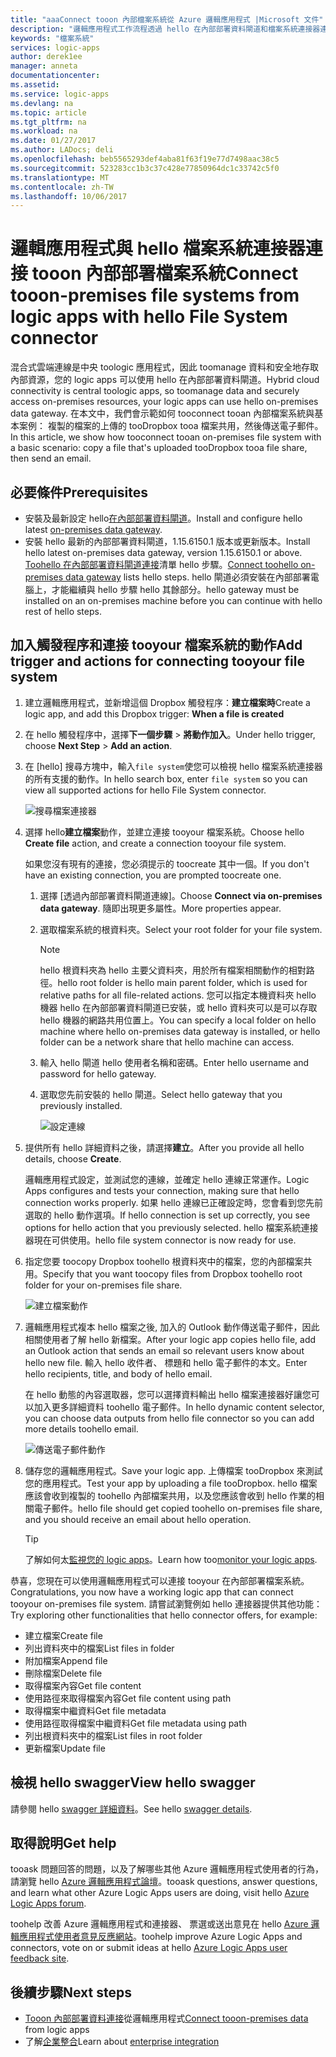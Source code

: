 ```yaml
---
title: "aaaConnect tooon 內部檔案系統從 Azure 邏輯應用程式 |Microsoft 文件"
description: "邏輯應用程式工作流程透過 hello 在內部部署資料閘道和檔案系統連接器連接 tooon 內部部署檔案系統"
keywords: "檔案系統"
services: logic-apps
author: derek1ee
manager: anneta
documentationcenter: 
ms.assetid: 
ms.service: logic-apps
ms.devlang: na
ms.topic: article
ms.tgt_pltfrm: na
ms.workload: na
ms.date: 01/27/2017
ms.author: LADocs; deli
ms.openlocfilehash: beb5565293def4aba81f63f19e77d7498aac38c5
ms.sourcegitcommit: 523283cc1b3c37c428e77850964dc1c33742c5f0
ms.translationtype: MT
ms.contentlocale: zh-TW
ms.lasthandoff: 10/06/2017
---
```

# <a name="connect-tooon-premises-file-systems-from-logic-apps-with-hello-file-system-connector"></a><span data-ttu-id="f6dc5-104">邏輯應用程式與 hello 檔案系統連接器連接 tooon 內部部署檔案系統</span><span class="sxs-lookup"><span data-stu-id="f6dc5-104">Connect tooon-premises file systems from logic apps with hello File System connector</span></span>

<span data-ttu-id="f6dc5-105">混合式雲端連線是中央 toologic 應用程式，因此 toomanage 資料和安全地存取內部資源，您的 logic apps 可以使用 hello 在內部部署資料閘道。</span><span class="sxs-lookup"><span data-stu-id="f6dc5-105">Hybrid cloud connectivity is central toologic apps, so toomanage data and securely access on-premises resources, your logic apps can use hello on-premises data gateway.</span></span> <span data-ttu-id="f6dc5-106">在本文中，我們會示範如何 tooconnect tooan 內部檔案系統與基本案例： 複製的檔案的上傳的 tooDropbox tooa 檔案共用，然後傳送電子郵件。</span><span class="sxs-lookup"><span data-stu-id="f6dc5-106">In this article, we show how tooconnect tooan on-premises file system with a basic scenario: copy a file that's uploaded tooDropbox tooa file share, then send an email.</span></span>

## <a name="prerequisites"></a><span data-ttu-id="f6dc5-107">必要條件</span><span class="sxs-lookup"><span data-stu-id="f6dc5-107">Prerequisites</span></span>

- <span data-ttu-id="f6dc5-108">安裝及最新設定 hello[在內部部署資料閘道](https://www.microsoft.com/download/details.aspx?id=53127)。</span><span class="sxs-lookup"><span data-stu-id="f6dc5-108">Install and configure hello latest [on-premises data gateway](https://www.microsoft.com/download/details.aspx?id=53127).</span></span>
- <span data-ttu-id="f6dc5-109">安裝 hello 最新的內部部署資料閘道，1.15.6150.1 版本或更新版本。</span><span class="sxs-lookup"><span data-stu-id="f6dc5-109">Install hello latest on-premises data gateway, version 1.15.6150.1 or above.</span></span> <span data-ttu-id="f6dc5-110">[Toohello 在內部部署資料閘道連接](http://aka.ms/logicapps-gateway)清單 hello 步驟。</span><span class="sxs-lookup"><span data-stu-id="f6dc5-110">[Connect toohello on-premises data gateway](http://aka.ms/logicapps-gateway) lists hello steps.</span></span> <span data-ttu-id="f6dc5-111">hello 閘道必須安裝在內部部署電腦上，才能繼續與 hello 步驟 hello 其餘部分。</span><span class="sxs-lookup"><span data-stu-id="f6dc5-111">hello gateway must be installed on an on-premises machine before you can continue with hello rest of hello steps.</span></span>

## <a name="add-trigger-and-actions-for-connecting-tooyour-file-system"></a><span data-ttu-id="f6dc5-112">加入觸發程序和連接 tooyour 檔案系統的動作</span><span class="sxs-lookup"><span data-stu-id="f6dc5-112">Add trigger and actions for connecting tooyour file system</span></span>

1. <span data-ttu-id="f6dc5-113">建立邏輯應用程式，並新增這個 Dropbox 觸發程序：**建立檔案時**</span><span class="sxs-lookup"><span data-stu-id="f6dc5-113">Create a logic app, and add this Dropbox trigger: **When a file is created**</span></span> 
2. <span data-ttu-id="f6dc5-114">在 hello 觸發程序中，選擇**下一個步驟** > **將動作加入**。</span><span class="sxs-lookup"><span data-stu-id="f6dc5-114">Under hello trigger, choose **Next Step** > **Add an action**.</span></span> 
3. <span data-ttu-id="f6dc5-115">在 [hello] 搜尋方塊中，輸入`file system`使您可以檢視 hello 檔案系統連接器的所有支援的動作。</span><span class="sxs-lookup"><span data-stu-id="f6dc5-115">In hello search box, enter `file system` so you can view all supported actions for hello File System connector.</span></span>

   ![搜尋檔案連接器](media/logic-apps-using-file-connector/search-file-connector.png)

2. <span data-ttu-id="f6dc5-117">選擇 hello**建立檔案**動作，並建立連接 tooyour 檔案系統。</span><span class="sxs-lookup"><span data-stu-id="f6dc5-117">Choose hello **Create file** action, and create a connection tooyour file system.</span></span>

   <span data-ttu-id="f6dc5-118">如果您沒有現有的連接，您必須提示的 toocreate 其中一個。</span><span class="sxs-lookup"><span data-stu-id="f6dc5-118">If you don't have an existing connection, you are prompted toocreate one.</span></span>

   1. <span data-ttu-id="f6dc5-119">選擇 [透過內部部署資料閘道連線]。</span><span class="sxs-lookup"><span data-stu-id="f6dc5-119">Choose **Connect via on-premises data gateway**.</span></span> <span data-ttu-id="f6dc5-120">隨即出現更多屬性。</span><span class="sxs-lookup"><span data-stu-id="f6dc5-120">More properties appear.</span></span>
   2. <span data-ttu-id="f6dc5-121">選取檔案系統的根資料夾。</span><span class="sxs-lookup"><span data-stu-id="f6dc5-121">Select your root folder for your file system.</span></span>
      
       > [!NOTE]
       > <span data-ttu-id="f6dc5-122">hello 根資料夾為 hello 主要父資料夾，用於所有檔案相關動作的相對路徑。</span><span class="sxs-lookup"><span data-stu-id="f6dc5-122">hello root folder is hello main parent folder, which is used for relative paths for all file-related actions.</span></span> <span data-ttu-id="f6dc5-123">您可以指定本機資料夾 hello 機器 hello 在內部部署資料閘道已安裝，或 hello 資料夾可以是可以存取 hello 機器的網路共用位置上。</span><span class="sxs-lookup"><span data-stu-id="f6dc5-123">You can specify a local folder on hello machine where hello on-premises data gateway is installed, or hello folder can be a network share that hello machine can access.</span></span>

   3. <span data-ttu-id="f6dc5-124">輸入 hello 閘道 hello 使用者名稱和密碼。</span><span class="sxs-lookup"><span data-stu-id="f6dc5-124">Enter hello username and password for hello gateway.</span></span>
   4. <span data-ttu-id="f6dc5-125">選取您先前安裝的 hello 閘道。</span><span class="sxs-lookup"><span data-stu-id="f6dc5-125">Select hello gateway that you previously installed.</span></span>

       ![設定連線](media/logic-apps-using-file-connector/create-file.png)

3. <span data-ttu-id="f6dc5-127">提供所有 hello 詳細資料之後，請選擇**建立**。</span><span class="sxs-lookup"><span data-stu-id="f6dc5-127">After you provide all hello details, choose **Create**.</span></span> 

   <span data-ttu-id="f6dc5-128">邏輯應用程式設定，並測試您的連線，並確定 hello 連線正常運作。</span><span class="sxs-lookup"><span data-stu-id="f6dc5-128">Logic Apps configures and tests your connection, making sure that hello connection works properly.</span></span> 
   <span data-ttu-id="f6dc5-129">如果 hello 連線已正確設定時，您會看到您先前選取的 hello 動作選項。</span><span class="sxs-lookup"><span data-stu-id="f6dc5-129">If hello connection is set up correctly, you see options for hello action that you previously selected.</span></span> 
   <span data-ttu-id="f6dc5-130">hello 檔案系統連接器現在可供使用。</span><span class="sxs-lookup"><span data-stu-id="f6dc5-130">hello file system connector is now ready for use.</span></span>

4. <span data-ttu-id="f6dc5-131">指定您要 toocopy Dropbox toohello 根資料夾中的檔案，您的內部檔案共用。</span><span class="sxs-lookup"><span data-stu-id="f6dc5-131">Specify that you want toocopy files from Dropbox toohello root folder for your on-premises file share.</span></span>

   ![建立檔案動作](media/logic-apps-using-file-connector/create-file-filled.png)

5. <span data-ttu-id="f6dc5-133">邏輯應用程式複本 hello 檔案之後, 加入的 Outlook 動作傳送電子郵件，因此相關使用者了解 hello 新檔案。</span><span class="sxs-lookup"><span data-stu-id="f6dc5-133">After your logic app copies hello file, add an Outlook action that sends an email so relevant users know about hello new file.</span></span> <span data-ttu-id="f6dc5-134">輸入 hello 收件者、 標題和 hello 電子郵件的本文。</span><span class="sxs-lookup"><span data-stu-id="f6dc5-134">Enter hello recipients, title, and body of hello email.</span></span> 

   <span data-ttu-id="f6dc5-135">在 hello 動態的內容選取器，您可以選擇資料輸出 hello 檔案連接器好讓您可以加入更多詳細資料 toohello 電子郵件。</span><span class="sxs-lookup"><span data-stu-id="f6dc5-135">In hello dynamic content selector, you can choose data outputs from hello file connector so you can add more details toohello email.</span></span>

   ![傳送電子郵件動作](media/logic-apps-using-file-connector/send-email.png)

6. <span data-ttu-id="f6dc5-137">儲存您的邏輯應用程式。</span><span class="sxs-lookup"><span data-stu-id="f6dc5-137">Save your logic app.</span></span> <span data-ttu-id="f6dc5-138">上傳檔案 tooDropbox 來測試您的應用程式。</span><span class="sxs-lookup"><span data-stu-id="f6dc5-138">Test your app by uploading a file tooDropbox.</span></span> <span data-ttu-id="f6dc5-139">hello 檔案應該會收到複製的 toohello 內部檔案共用，以及您應該會收到 hello 作業的相關電子郵件。</span><span class="sxs-lookup"><span data-stu-id="f6dc5-139">hello file should get copied toohello on-premises file share, and you should receive an email about hello operation.</span></span>

   > [!TIP] 
   > <span data-ttu-id="f6dc5-140">了解如何太[監視您的 logic apps](../logic-apps/logic-apps-monitor-your-logic-apps.md)。</span><span class="sxs-lookup"><span data-stu-id="f6dc5-140">Learn how too[monitor your logic apps](../logic-apps/logic-apps-monitor-your-logic-apps.md).</span></span>

<span data-ttu-id="f6dc5-141">恭喜，您現在可以使用邏輯應用程式可以連接 tooyour 在內部部署檔案系統。</span><span class="sxs-lookup"><span data-stu-id="f6dc5-141">Congratulations, you now have a working logic app that can connect tooyour on-premises file system.</span></span> <span data-ttu-id="f6dc5-142">請嘗試瀏覽例如 hello 連接器提供其他功能：</span><span class="sxs-lookup"><span data-stu-id="f6dc5-142">Try exploring other functionalities that hello connector offers, for example:</span></span>

- <span data-ttu-id="f6dc5-143">建立檔案</span><span class="sxs-lookup"><span data-stu-id="f6dc5-143">Create file</span></span>
- <span data-ttu-id="f6dc5-144">列出資料夾中的檔案</span><span class="sxs-lookup"><span data-stu-id="f6dc5-144">List files in folder</span></span>
- <span data-ttu-id="f6dc5-145">附加檔案</span><span class="sxs-lookup"><span data-stu-id="f6dc5-145">Append file</span></span>
- <span data-ttu-id="f6dc5-146">刪除檔案</span><span class="sxs-lookup"><span data-stu-id="f6dc5-146">Delete file</span></span>
- <span data-ttu-id="f6dc5-147">取得檔案內容</span><span class="sxs-lookup"><span data-stu-id="f6dc5-147">Get file content</span></span>
- <span data-ttu-id="f6dc5-148">使用路徑來取得檔案內容</span><span class="sxs-lookup"><span data-stu-id="f6dc5-148">Get file content using path</span></span>
- <span data-ttu-id="f6dc5-149">取得檔案中繼資料</span><span class="sxs-lookup"><span data-stu-id="f6dc5-149">Get file metadata</span></span>
- <span data-ttu-id="f6dc5-150">使用路徑取得檔案中繼資料</span><span class="sxs-lookup"><span data-stu-id="f6dc5-150">Get file metadata using path</span></span>
- <span data-ttu-id="f6dc5-151">列出根資料夾中的檔案</span><span class="sxs-lookup"><span data-stu-id="f6dc5-151">List files in root folder</span></span>
- <span data-ttu-id="f6dc5-152">更新檔案</span><span class="sxs-lookup"><span data-stu-id="f6dc5-152">Update file</span></span>

## <a name="view-hello-swagger"></a><span data-ttu-id="f6dc5-153">檢視 hello swagger</span><span class="sxs-lookup"><span data-stu-id="f6dc5-153">View hello swagger</span></span>
<span data-ttu-id="f6dc5-154">請參閱 hello [swagger 詳細資料](/connectors/fileconnector/)。</span><span class="sxs-lookup"><span data-stu-id="f6dc5-154">See hello [swagger details](/connectors/fileconnector/).</span></span> 

## <a name="get-help"></a><span data-ttu-id="f6dc5-155">取得說明</span><span class="sxs-lookup"><span data-stu-id="f6dc5-155">Get help</span></span>

<span data-ttu-id="f6dc5-156">tooask 問題回答的問題，以及了解哪些其他 Azure 邏輯應用程式使用者的行為，請瀏覽 hello [Azure 邏輯應用程式論壇](https://social.msdn.microsoft.com/Forums/en-US/home?forum=azurelogicapps)。</span><span class="sxs-lookup"><span data-stu-id="f6dc5-156">tooask questions, answer questions, and learn what other Azure Logic Apps users are doing, visit hello [Azure Logic Apps forum](https://social.msdn.microsoft.com/Forums/en-US/home?forum=azurelogicapps).</span></span>

<span data-ttu-id="f6dc5-157">toohelp 改善 Azure 邏輯應用程式和連接器、 票選或送出意見在 hello [Azure 邏輯應用程式使用者意見反應網站](http://aka.ms/logicapps-wish)。</span><span class="sxs-lookup"><span data-stu-id="f6dc5-157">toohelp improve Azure Logic Apps and connectors, vote on or submit ideas at hello [Azure Logic Apps user feedback site](http://aka.ms/logicapps-wish).</span></span>

## <a name="next-steps"></a><span data-ttu-id="f6dc5-158">後續步驟</span><span class="sxs-lookup"><span data-stu-id="f6dc5-158">Next steps</span></span>

- <span data-ttu-id="f6dc5-159">[Tooon 內部部署資料連接](../logic-apps/logic-apps-gateway-connection.md)從邏輯應用程式</span><span class="sxs-lookup"><span data-stu-id="f6dc5-159">[Connect tooon-premises data](../logic-apps/logic-apps-gateway-connection.md) from logic apps</span></span>
- <span data-ttu-id="f6dc5-160">了解[企業整合](../logic-apps/logic-apps-enterprise-integration-overview.md)</span><span class="sxs-lookup"><span data-stu-id="f6dc5-160">Learn about [enterprise integration](../logic-apps/logic-apps-enterprise-integration-overview.md)</span></span>
